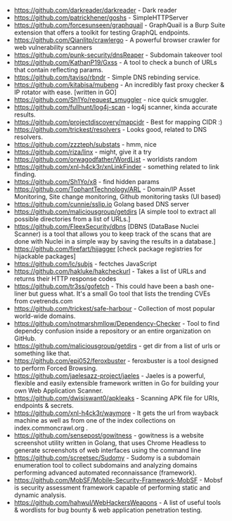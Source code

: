 * https://github.com/darkreader/darkreader - Dark reader
* https://github.com/patrickhener/goshs - SimpleHTTPServer
* https://github.com/forcesunseen/graphquail - GraphQuail is a Burp Suite extension that offers a toolkit for testing GraphQL endpoints.
* https://github.com/Qianlitp/crawlergo - A powerful browser crawler for web vulnerability scanners
* https://github.com/punk-security/dnsReaper - Subdomain takeover tool
* https://github.com/KathanP19/Gxss - A tool to check a bunch of URLs that contain reflecting params.
* https://github.com/taviso/rbndr - Simple DNS rebinding service.
* https://github.com/kitabisa/mubeng - An incredibly fast proxy checker & IP rotator with ease. [written in GO]
* https://github.com/Sh1Yo/request_smuggler - nice quick smuggler.
* https://github.com/fullhunt/log4j-scan - log4j scanner, kinda accurate results.
* https://github.com/projectdiscovery/mapcidr - Best for mapping CIDR :)
* https://github.com/trickest/resolvers - Looks good, related to DNS resolvers.
* https://github.com/zzzteph/substats - hmm, nice 
* https://github.com/riza/linx - might, give it a try 
* https://github.com/orwagodfather/WordList - worldists random
* https://github.com/xnl-h4ck3r/xnLinkFinder - something related to link finding.
* https://github.com/Sh1Yo/x8 - find hidden params
* https://github.com/TophantTechnology/ARL - Domain/IP Asset Monitoring, Site change monitoring, Github monitoring tasks (UI based)
* https://github.com/cunnie/sslip.io Golang based DNS server
* https://github.com/maliciousgroup/getdirs [A simple tool to extract all possible directories from a list of URLs.]
* https://github.com/FleexSecurity/dbns [DBNS (DataBase Nuclei Scanner) is a tool that allows you to keep track of the scans that are done with Nuclei in a simple way by saving the results in a database.]
* https://github.com/firefart/hijagger [check package registries for hijackable packages]
* https://github.com/lc/subjs - fectches JavaScript
* https://github.com/hakluke/hakcheckurl - Takes a list of URLs and returns their HTTP response codes
* https://github.com/tr3ss/gofetch - This could have been a bash one-liner but guess what. It's a small Go tool that lists the trending CVEs from cvetrends.com
* https://github.com/trickest/safe-harbour - Collection of most popular world-wide domains.
* https://github.com/notmarshmllow/Dependency-Checker - Tool to find dependcy confusion inside a repository or an entire organization on GitHub.
* https://github.com/maliciousgroup/getdirs - get dir from a list of urls or something like that.
* https://github.com/epi052/feroxbuster - feroxbuster is a tool designed to perform Forced Browsing.
* https://github.com/jaelesazz-project/jaeles - Jaeles is a powerful, flexible and easily extensible framework written in Go for building your own Web Application Scanner.
* https://github.com/dwisiswant0/apkleaks - Scanning APK file for URIs, endpoints & secrets.
* https://github.com/xnl-h4ck3r/waymore - It gets the url from wayback machine as well as from one of the index collections on index.commoncrawl.org .
* https://github.com/sensepost/gowitness - gowitness is a website screenshot utility written in Golang, that uses Chrome Headless to generate screenshots of web interfaces using the command line
* https://github.com/screetsec/Sudomy - Sudomy is a subdomain enumeration tool to collect subdomains and analyzing domains performing advanced automated reconnaissance (framework). 
* https://github.com/MobSF/Mobile-Security-Framework-MobSF - Mobsf is security assessment framework capable of performing static and dynamic analysis.
* https://github.com/hahwul/WebHackersWeapons - A list of useful tools & wordlists for bug bounty & web application penetration testing.
